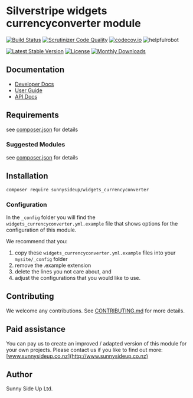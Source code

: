 # Silverstripe widgets currencyconverter module
[![Build Status](https://travis-ci.org/sunnysideup/silverstripe-widgets_currencyconverter.svg?branch=master)](https://travis-ci.org/sunnysideup/silverstripe-widgets_currencyconverter)
[![Scrutinizer Code Quality](https://scrutinizer-ci.com/g/sunnysideup/silverstripe-widgets_currencyconverter/badges/quality-score.png?b=master)](https://scrutinizer-ci.com/g/sunnysideup/silverstripe-widgets_currencyconverter/?branch=master)
[![codecov.io](https://codecov.io/github/sunnysideup/silverstripe-widgets_currencyconverter/coverage.svg?branch=master)](https://codecov.io/github/sunnysideup/silverstripe-widgets_currencyconverter?branch=master)
![helpfulrobot](https://helpfulrobot.io/sunnysideup/widgets_currencyconverter/badge)

[![Latest Stable Version](https://poser.pugx.org/sunnysideup/widgets_currencyconverter/version)](https://packagist.org/packages/sunnysideup/widgets_currencyconverter)
[![License](https://poser.pugx.org/sunnysideup/widgets_currencyconverter/license)](https://packagist.org/packages/sunnysideup/widgets_currencyconverter)
[![Monthly Downloads](https://poser.pugx.org/sunnysideup/widgets_currencyconverter/d/monthly)](https://packagist.org/packages/sunnysideup/widgets_currencyconverter)


## Documentation



 * [Developer Docs](docs/en/INDEX.md)
 * [User Guide](docs/en/userguide.md)
 * [API Docs](http://docs.ssmods.com/sunnysideup/widgets_currencyconverter)

## Requirements



see [composer.json](composer.json) for details

### Suggested Modules



see [composer.json](composer.json) for details


## Installation


```
composer require sunnysideup/widgets_currencyconverter
```

### Configuration



In the `_config` folder you will find the `widgets_currencyconverter.yml.example`
file that shows options for the configuration of this module.

We recommend that you:

  1. copy these `widgets_currencyconverter.yml.example` files into your
`mysite/_config` folder
  2. remove the .example extension
  3. delete the lines you not care about, and
  4. adjust the configurations that you would like to use.


## Contributing



We welcome any contributions. See [CONTRIBUTING.md](CONTRIBUTING.md) for more details.

## Paid assistance



You can pay us to create an improved / adapted version of this module for your own projects.  Please contact us if you like to find out more: [www.sunnysideup.co.nz](http://www.sunnysideup.co.nz)

## Author



Sunny Side Up Ltd.
